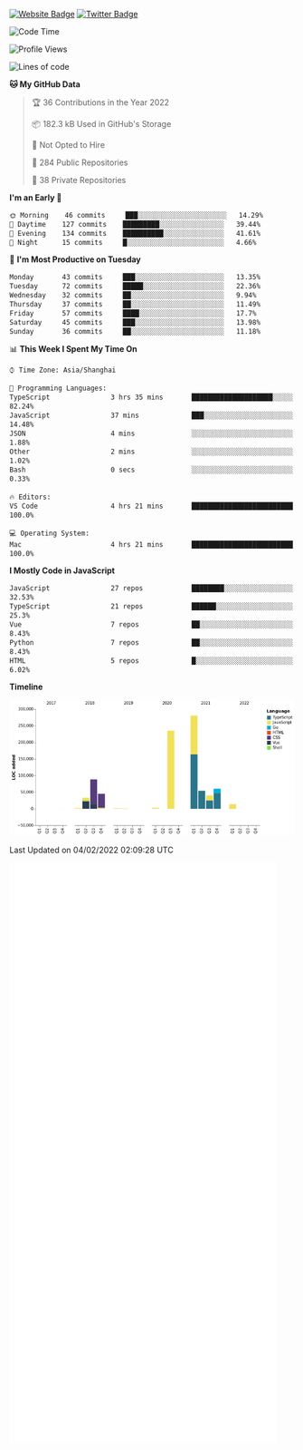 [![Website Badge](https://img.shields.io/badge/-caos.me-444444?style=flat&logo=Google-Chrome&logoColor=f2f2f2&link=https://caos.me)](https://caos.me)
[![Twitter Badge](https://img.shields.io/badge/-@caosbad-1da1f2?style=flat&labelColor=1ca0f1&logo=twitter&logoColor=white&link=https://twitter.com/caosbad)](https://twitter.com/caosbad)



<!--START_SECTION:waka-->
![Code Time](http://img.shields.io/badge/Code%20Time-106%20hrs%2050%20mins-blue)

![Profile Views](http://img.shields.io/badge/Profile%20Views-1-blue)

![Lines of code](https://img.shields.io/badge/From%20Hello%20World%20I%27ve%20Written-856%20Thousand%20lines%20of%20code-blue)

**🐱 My GitHub Data** 

> 🏆 36 Contributions in the Year 2022
 > 
> 📦 182.3 kB Used in GitHub's Storage 
 > 
> 🚫 Not Opted to Hire
 > 
> 📜 284 Public Repositories 
 > 
> 🔑 38 Private Repositories  
 > 
**I'm an Early 🐤** 

```text
🌞 Morning    46 commits     ███░░░░░░░░░░░░░░░░░░░░░░   14.29% 
🌆 Daytime    127 commits    █████████░░░░░░░░░░░░░░░░   39.44% 
🌃 Evening    134 commits    ██████████░░░░░░░░░░░░░░░   41.61% 
🌙 Night      15 commits     █░░░░░░░░░░░░░░░░░░░░░░░░   4.66%

```
📅 **I'm Most Productive on Tuesday** 

```text
Monday       43 commits     ███░░░░░░░░░░░░░░░░░░░░░░   13.35% 
Tuesday      72 commits     █████░░░░░░░░░░░░░░░░░░░░   22.36% 
Wednesday    32 commits     ██░░░░░░░░░░░░░░░░░░░░░░░   9.94% 
Thursday     37 commits     ██░░░░░░░░░░░░░░░░░░░░░░░   11.49% 
Friday       57 commits     ████░░░░░░░░░░░░░░░░░░░░░   17.7% 
Saturday     45 commits     ███░░░░░░░░░░░░░░░░░░░░░░   13.98% 
Sunday       36 commits     ██░░░░░░░░░░░░░░░░░░░░░░░   11.18%

```


📊 **This Week I Spent My Time On** 

```text
⌚︎ Time Zone: Asia/Shanghai

💬 Programming Languages: 
TypeScript               3 hrs 35 mins       ████████████████████░░░░░   82.24% 
JavaScript               37 mins             ███░░░░░░░░░░░░░░░░░░░░░░   14.48% 
JSON                     4 mins              ░░░░░░░░░░░░░░░░░░░░░░░░░   1.88% 
Other                    2 mins              ░░░░░░░░░░░░░░░░░░░░░░░░░   1.02% 
Bash                     0 secs              ░░░░░░░░░░░░░░░░░░░░░░░░░   0.33%

🔥 Editors: 
VS Code                  4 hrs 21 mins       █████████████████████████   100.0%

💻 Operating System: 
Mac                      4 hrs 21 mins       █████████████████████████   100.0%

```

**I Mostly Code in JavaScript** 

```text
JavaScript               27 repos            ████████░░░░░░░░░░░░░░░░░   32.53% 
TypeScript               21 repos            ██████░░░░░░░░░░░░░░░░░░░   25.3% 
Vue                      7 repos             ██░░░░░░░░░░░░░░░░░░░░░░░   8.43% 
Python                   7 repos             ██░░░░░░░░░░░░░░░░░░░░░░░   8.43% 
HTML                     5 repos             █░░░░░░░░░░░░░░░░░░░░░░░░   6.02%

```


**Timeline**

![Chart not found](https://raw.githubusercontent.com/caosbad/caosbad/master/charts/bar_graph.png) 


 Last Updated on 04/02/2022 02:09:28 UTC
<!--END_SECTION:waka-->


![Metrics](https://github.com/caosbad/CaosBad/blob/master/github-metrics.svg)

